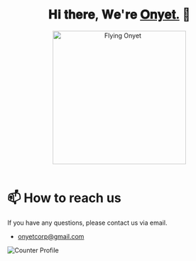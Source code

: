 <div align="center">
  <h1>𝐇𝐢 𝐭𝐡𝐞𝐫𝐞, 𝐖𝐞'𝐫𝐞 <a href="https://onyet.github.io" target="_blank">𝐎𝐧𝐲𝐞𝐭.</a> 🙊</h1>
  <img src="g6293.png" alt="Flying Onyet" width="300"/>
</div>
<br>

# 📫 How to reach us

If you have any questions, please contact us via email.

- [onyetcorp@gmail.com](mailto:onyetcorp@gmail.com)

![Counter Profile](https://komarev.com/ghpvc/?username=onyet&color=ff69b4)
